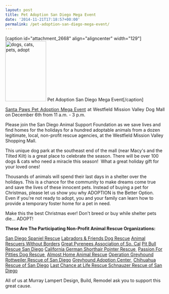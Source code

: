 ```yaml
---
layout: post
title: Pet Adoption San Diego Mega Event
date: '2014-11-21T17:18:57+00:00'
permalink: /pet-adoption-san-diego-mega-event/
---
```

[caption id="attachment_2668" align="aligncenter" width="129"]<img class="wp-image-2668  " title="Pet Adoption San Diego Mega Event" alt="dogs, cats, pets, adopt" src="http://www.murraylampert.com/wp-content/uploads/10404452_10202992331033654_8887592882185967582_n.jpg" width="129" height="190" /> Pet Adoption San Diego Mega Event[/caption]
<p style="text-align: justify;"><a title="Santa Paws San Diego Mega Adoption Event" href="http://sdshelters.com/news/Events.html">Santa Paws Pet Adoption Mega Event</a> at Westfield Mission Valley Dog Mall on December 6th from 11 a.m. - 3 p.m.</p>
Please join the San Diego Animal Support Foundation as we save lives and find homes for the holidays for a hundred adoptable animals from a dozen legitimate, local, non-profit rescue agencies, at the Westfield Mission Valley Shopping Mall.

This unique dog park at the southeast end of the mall (near Macy's and the Tilted Kilt) is a great place to celebrate the season. There will be over 100 dogs &amp; cats who need a miracle this season!  What a great holiday gift for your loved ones!

Thousands of animals will spend their last days in a shelter over the holidays. This is a chance for the community to make dreams come true and save the lives of these innocent pets. Instead of buying a pet for Christmas, please let us show you why ADOPTION is the Better Option. Even if you're not ready to adopt, you and your family can learn how to provide a temporary foster home for a pet in need.

Make this the best Christmas ever! Don't breed or buy while shelter pets die... ADOPT!

<strong>These Are The Participating Non-Profit Animal Rescue Organizations: </strong>

<a href="http://www.sdsr.org/" target="_blank">San Diego Spaniel Rescue</a>
<a href="http://www.labradorsandfriends.org/" target="_blank">Labradors &amp; Friends Dog Rescue</a>
<a href="http://www.arwob.org/" target="_blank">Animal Rescuers Without Borders</a>
<a href="http://www.greatpyrrescue.org/" target="_blank">Great Pyrenees Association of So. Cal</a>
<a href="http://www.pbrsd.org/" target="_blank">Pit Bull Rescue San Diego</a>
<a href="http://gsp-rescue.org/" target="_blank">California German Shorthair Pointer Rescue </a>
<a href="http://www.passionforpitties.com/" target="_blank">Passion For Pitties Dog Rescue </a>
<a href="http://www.almosthomear.org/" target="_blank">Almost Home Animal Rescue</a>
<a href="http://www.operationgreyhound.com/" target="_blank">Operation Greyhound</a>
<a href="https://www.petfinder.com/pet-search?shelterid=CA663" target="_blank">Rottweiler Rescue of San Diego</a>
<a href="http://www.houndsavers.org/" target="_blank">Greyhound Adoption Center </a>
<a href="http://www.chihuahuarescueofsandiego.com/">Chihuahua Rescue of San Diego</a>
<a href="http://lastchanceatlife.org/">Last Chance at Life Rescue
</a><a href="http://www.schnauzerrescueofsandiego.com/">Schnauzer Rescue of San Diego</a>

All of us at Murray Lampert Design, Build, Remodel ask you to support this great cause.
